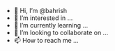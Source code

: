 - 👋 Hi, I’m @bahrish
- 👀 I’m interested in ...
- 🌱 I’m currently learning ...
- 💞️ I’m looking to collaborate on ...
- 📫 How to reach me ...

<!---
bahrish/bahrish is a ✨ special ✨ repository because its `README.md` (this file) appears on your GitHub profile.
You can click the Preview link to take a look at your changes.
--->
